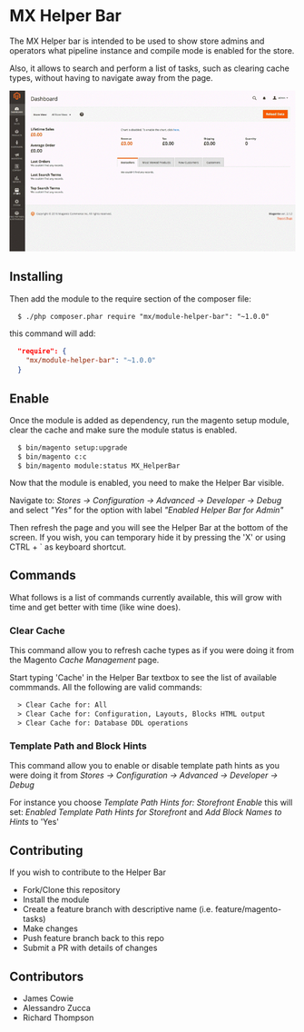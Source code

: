 # MX Helper Bar

The MX Helper bar is intended to be used to show store admins and operators what pipeline instance and compile mode is enabled for the store.

Also, it allows to search and perform a list of tasks, such as clearing cache types, without having to navigate away from the page.

![Alt Text](https://github.com/inviqa/MX_HelperBar/raw/master/demo.gif)

## Installing

Then add the module to the require section of the composer file:

```shell
  $ ./php composer.phar require "mx/module-helper-bar": "~1.0.0"
```

this command will add:

```json
  "require": {
    "mx/module-helper-bar": "~1.0.0"
  }
```

## Enable

Once the module is added as dependency, run the magento setup module, clear the cache and make sure the module status is enabled.

```
  $ bin/magento setup:upgrade
  $ bin/magento c:c
  $ bin/magento module:status MX_HelperBar
```

Now that the module is enabled, you need to make the Helper Bar visible.

Navigate to: _Stores -> Configuration -> Advanced -> Developer -> Debug_
and select _"Yes"_ for the option with label _"Enabled Helper Bar for Admin"_

Then refresh the page and you will see the Helper Bar at the bottom of the screen. If you wish, you can temporary hide it by pressing the 'X' or using CTRL + ` as keyboard shortcut.

## Commands

What follows is a list of commands currently available, this will grow with time and get better with time (like wine does).

### Clear Cache

This command allow you to refresh cache types as if you were doing it from the Magento _Cache Management_ page.

Start typing 'Cache' in the Helper Bar textbox to see the list of available commmands. All the following are valid commands:

```
  > Clear Cache for: All
  > Clear Cache for: Configuration, Layouts, Blocks HTML output
  > Clear Cache for: Database DDL operations
```

### Template Path and Block Hints

This command allow you to enable or disable template path hints as you were doing it from _Stores -> Configuration -> Advanced -> Developer -> Debug_
 
For instance you choose _Template Path Hints for: Storefront Enable_ this will set:
_Enabled Template Path Hints for Storefront_ and _Add Block Names to Hints_ to 'Yes'

## Contributing

If you wish to contribute to the Helper Bar

* Fork/Clone this repository
* Install the module
* Create a feature branch with descriptive name (i.e. feature/magento-tasks)
* Make changes
* Push feature branch back to this repo
* Submit a PR with details of changes

## Contributors

* James Cowie
* Alessandro Zucca
* Richard Thompson
